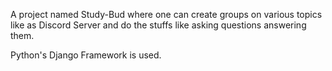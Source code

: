 A project named Study-Bud where one can create groups on various topics like as Discord Server and do the stuffs like asking questions answering them.


Python's Django Framework is used.
